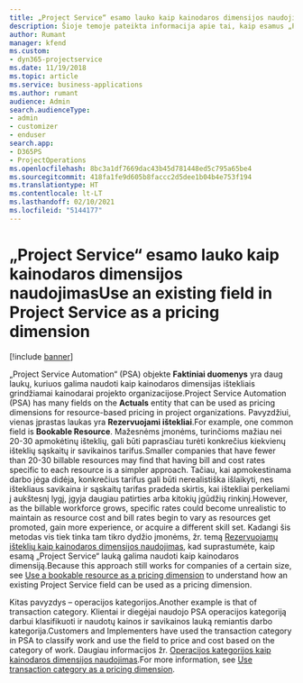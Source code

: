 ```yaml
---
title: „Project Service“ esamo lauko kaip kainodaros dimensijos naudojimas
description: Šioje temoje pateikta informacija apie tai, kaip esamus „Project Service“ laukus naudoti kaip kainodaros dimensijas.
author: Rumant
manager: kfend
ms.custom:
- dyn365-projectservice
ms.date: 11/19/2018
ms.topic: article
ms.service: business-applications
ms.author: rumant
audience: Admin
search.audienceType:
- admin
- customizer
- enduser
search.app:
- D365PS
- ProjectOperations
ms.openlocfilehash: 8bc3a1df7669dac43b45d781448ed5c795a65be4
ms.sourcegitcommit: 418fa1fe9d605b8faccc2d5dee1b04b4e753f194
ms.translationtype: HT
ms.contentlocale: lt-LT
ms.lasthandoff: 02/10/2021
ms.locfileid: "5144177"
---
```

# <a name="use-an-existing-field-in-project-service-as-a-pricing-dimension"></a><span data-ttu-id="56355-103">„Project Service“ esamo lauko kaip kainodaros dimensijos naudojimas</span><span class="sxs-lookup"><span data-stu-id="56355-103">Use an existing field in Project Service as a pricing dimension</span></span>

[!include [banner](../includes/psa-now-project-operations.md)]

<span data-ttu-id="56355-104">„Project Service Automation“ (PSA) objekte **Faktiniai duomenys** yra daug laukų, kuriuos galima naudoti kaip kainodaros dimensijas ištekliais grindžiamai kainodarai projekto organizacijose.</span><span class="sxs-lookup"><span data-stu-id="56355-104">Project Service Automation (PSA) has many fields on the **Actuals** entity that can be used as pricing dimensions for resource-based pricing in project organizations.</span></span> <span data-ttu-id="56355-105">Pavyzdžiui, vienas įprastas laukas yra **Rezervuojami ištekliai**.</span><span class="sxs-lookup"><span data-stu-id="56355-105">For example, one common field is **Bookable Resource**.</span></span> <span data-ttu-id="56355-106">Mažesnėms įmonėms, turinčioms mažiau nei 20-30 apmokėtinų išteklių, gali būti paprasčiau turėti konkrečius kiekvienų išteklių sąskaitų ir savikainos tarifus.</span><span class="sxs-lookup"><span data-stu-id="56355-106">Smaller companies that have fewer than 20-30 billable resources may find that having bill and cost rates specific to each resource is a simpler approach.</span></span> <span data-ttu-id="56355-107">Tačiau, kai apmokestinama darbo jėga didėja, konkrečius tarifus gali būti nerealistiška išlaikyti, nes ištekliaus savikaina ir sąskaitų tarifas pradeda skirtis, kai ištekliai perkeliami į aukštesnį lygį, įgyja daugiau patirties arba kitokių įgūdžių rinkinį.</span><span class="sxs-lookup"><span data-stu-id="56355-107">However, as the billable workforce grows, specific rates could become unrealistic to maintain as resource cost and bill rates begin to vary as resources get promoted, gain more experience, or acquire a different skill set.</span></span> <span data-ttu-id="56355-108">Kadangi šis metodas vis tiek tinka tam tikro dydžio įmonėms, žr. temą [Rezervuojamų išteklių kaip kainodaros dimensijos naudojimas](bookable-resource-pricing-dimension.md), kad suprastumėte, kaip esamą „Project Service“ lauką galima naudoti kaip kainodaros dimensiją.</span><span class="sxs-lookup"><span data-stu-id="56355-108">Because this approach still works for companies of a certain size, see [Use a bookable resource as a pricing dimension](bookable-resource-pricing-dimension.md) to understand how an existing Project Service field can be used as a pricing dimension.</span></span>

<span data-ttu-id="56355-109">Kitas pavyzdys – operacijos kategorijos.</span><span class="sxs-lookup"><span data-stu-id="56355-109">Another example is that of transaction category.</span></span> <span data-ttu-id="56355-110">Klientai ir diegėjai naudojo PSA operacijos kategoriją darbui klasifikuoti ir naudotų kainos ir savikainos lauką remiantis darbo kategorija.</span><span class="sxs-lookup"><span data-stu-id="56355-110">Customers and Implementers have used the transaction category in PSA to classify work and use the field to price and cost based on the category of work.</span></span> <span data-ttu-id="56355-111">Daugiau informacijos žr. [Operacijos kategorijos kaip kainodaros dimensijos naudojimas](transaction-category-pricing-dimension.md).</span><span class="sxs-lookup"><span data-stu-id="56355-111">For more information, see [Use transaction category as a pricing dimension](transaction-category-pricing-dimension.md).</span></span>
